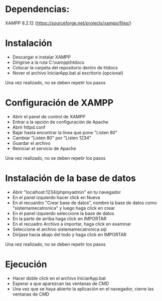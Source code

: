 # Dependencias: 
XAMPP 8.2.12 (https://sourceforge.net/projects/xampp/files/)

# Instalación
- Descargar e instalar XAMPP
- Dirigirse a la ruta C:\xampp\htdocs
- Colocar la carpeta del repositorio dentro de htdocs
- Nover el archivo IniciarApp.bat al escritorio (opcional)

Una vez realizado, no se deben repetir los pasos

# Configuración de XAMPP
- Abrir el panel de control de XAMPP
- Entrar a la opción de configuración de Apache
- Abrir httpd.conf
- Bajar hasta encontrar la línea que pone "Listen 80"
- Cambiar "Listen 80" por "Listen 1234"
- Guardar el archivo
- Reiniciar el servicio de Apache

Una vez realizado, no se deben repetir los pasos

# Instalación de la base de datos
- Abrir "localhost:1234/phpmyadmin" en tu navegador
- En el panel izquierdo hacer click en Nueva
- En el recuardro "Crear base de datos", nombre la base de datos como "sistemamecatronica" y luego haga click en crear
- En el panel izquierdo seleccione la base de datos
- En la parte de arriba haga click en IMPORTAR
- En el recuadro Archivo a importar, haga click en examinar
- Seleccione el archivo sistemamecatronica.sql
- Diríjase hacia abajo del todo y haga click en IMPORTAR

Una vez realizado, no se deben repetir los pasos


# Ejecución
- Hacer doble click en el archivo IniciarApp.bat
- Esperar a que aparezcan las ventanas de CMD
- Una vez que se haya abierto la aplicación en el navegador, cierre las ventanas de CMD
